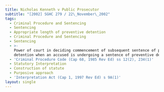 ```yaml
---
title: Nicholas Kenneth v Public Prosecutor
subtitle: "[2002] SGHC 279 / 22\_November\_2002"
tags:
  - Criminal Procedure and Sentencing
  - Sentencing
  - Appropriate length of preventive detention
  - Criminal Procedure and Sentencing
  - Sentencing
  - >-
    Power of court in deciding commencement of subsequent sentence of preventive
    detention when an accused is undergoing a sentence of preventive detention
  - 'Criminal Procedure Code (Cap 68, 1985 Rev Ed) ss 12(2), 234(1)'
  - Statutory Interpretation
  - Construction of statute
  - Purposive approach
  - 'Interpretation Act (Cap 1, 1997 Rev Ed) s 9A(1)'
layout: single
---
```


